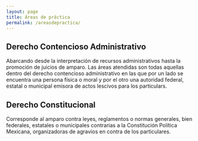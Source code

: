 ```yaml
---
layout: page
title: Áreas de práctica
permalink: /areasdepractica/
---
```


<section class="cards">
<div class="halfcard">

<h2> Derecho Contencioso Administrativo</h2>
<p>Abarcando desde la interpretación de recursos administrativos hasta la promoción de juicios de amparo. Las áreas atendidas son todas aquellas dentro del derecho contencioso administrativo en las que por un lado se encuentra una persona física o moral y por el otro una autoridad federal, estatal o municipal emisora de actos lescivos para los particulars.</p>

</div>

<div class="halfcard">

<h2> Derecho Constitucional</h2>
<p>Corresponde al amparo contra leyes, reglamentos o normas generales, bien federales, estatales o municipales contrarias a la Constitución Política Mexicana, organizadoras de agravios en contra de los particulares.</p>

</div>
</section>
